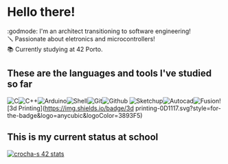 # Hello there! 
:godmode:	I'm an architect transitioning to software engineering!<br>
🪛 Passionate about eletronics and microcontrollers!<br>
📚 Currently studying at 42 Porto.<br>




## These are the languages and tools I've studied so far
![C](https://img.shields.io/badge/c-0D1117.svg?style=for-the-badge&logo=c&logoColor=3893F5)![C++](https://img.shields.io/badge/c++-0D1117.svg?style=for-the-badge&logo=c%2B%2B&logoColor=9445FC)![Arduino](https://img.shields.io/badge/arduino-0D1117.svg?style=for-the-badge&logo=arduino&logoColor=9445FC)![Shell](https://img.shields.io/badge/shell-0D1117.svg?style=for-the-badge&logo=gnu-bash&logoColor=white)![Git](https://img.shields.io/badge/git-0D1117.svg?style=for-the-badge&logo=git&logoColor=F5942C)![Github](https://img.shields.io/badge/github-0D1117.svg?style=for-the-badge&logo=github&logoColor=white)
![Sketchup](https://img.shields.io/badge/sketchup-0D1117.svg?style=for-the-badge&logo=sketchup&logoColor=3893F5)![Autocad](https://img.shields.io/badge/autocad-0D1117.svg?style=for-the-badge&logo=autocad&logoColor=3893F5)![Fusion](https://img.shields.io/badge/fusion%20360-0D1117.svg?style=for-the-badge&logo=autodesk&logoColor=3893F5)![3d Printing](https://img.shields.io/badge/3d printing-0D1117.svg?style=for-the-badge&logo=anycubic&logoColor=3893F5)



## This is my current status at school

<!-- [![crocha-s 42 stats](https://badge42.vercel.app/api/v2/cliecgu3i001108l40dwr9zlx/stats?cursusId=21&coalitionId=piscine)](https://profile.intra.42.fr/users/crocha-s-) -->
[![crocha-s 42 stats](https://badge.mediaplus.ma/darkblue/crocha-s?1337Badge=off&UM6P=off)](https://profile.intra.42.fr/users/crocha-s)
